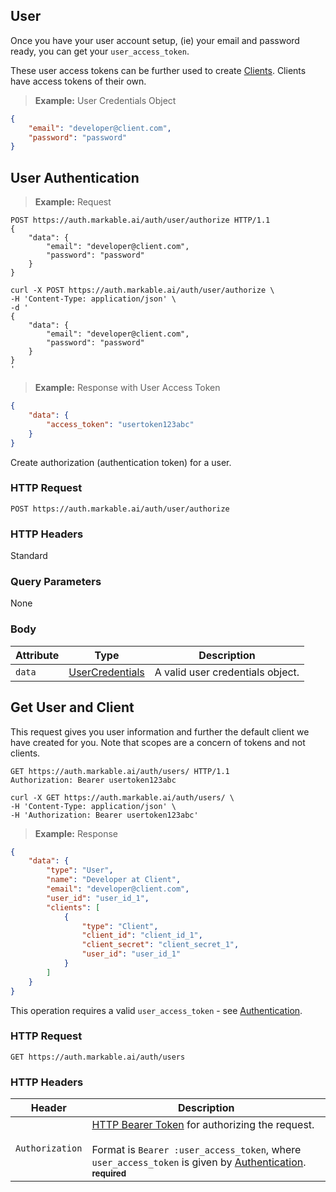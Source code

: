 
## User

Once you have your user account setup, (ie) your email and password ready, you can get your `user_access_token`.

These user access tokens can be further used to create [Clients](#client-authentication). Clients have access tokens
of their own.

> **Example:** User Credentials Object

```json
{
	"email": "developer@client.com",
	"password": "password"
}
```

## User Authentication

> **Example:** Request

```http
POST https://auth.markable.ai/auth/user/authorize HTTP/1.1
{
	"data": {
		"email": "developer@client.com",
        "password": "password"
	}
}
```

```shell
curl -X POST https://auth.markable.ai/auth/user/authorize \
-H 'Content-Type: application/json' \
-d '
{
	"data": {
		"email": "developer@client.com",
        "password": "password"
	}
}
'
```

> **Example:** Response with User Access Token

```json
{
    "data": {
    	"access_token": "usertoken123abc"
    }
}
```

Create authorization (authentication token) for a user.


### HTTP Request

`POST https://auth.markable.ai/auth/user/authorize`


### HTTP Headers

Standard


### Query Parameters

None


### Body

Attribute       | Type                  									| Description
-------         | ----------            									| -------
`data`          | [UserCredentials](#the-user-credentials-object)   	    | A valid user credentials object.


## Get User and Client

This request gives you user information and further the default client we have created for you. Note that scopes are a concern of tokens
and not clients.

```http
GET https://auth.markable.ai/auth/users/ HTTP/1.1
Authorization: Bearer usertoken123abc
```

```shell
curl -X GET https://auth.markable.ai/auth/users/ \
-H 'Content-Type: application/json' \
-H 'Authorization: Bearer usertoken123abc'
```

> **Example:** Response

```json
{
    "data": {
        "type": "User",
        "name": "Developer at Client",
        "email": "developer@client.com",
        "user_id": "user_id_1",
        "clients": [
            {
                "type": "Client",
                "client_id": "client_id_1",
                "client_secret": "client_secret_1",
                "user_id": "user_id_1"
            }
        ]
    }
}
```

<!-- ## Get User & Client -->

<aside class="notice">
    This operation requires a valid <code>user_access_token</code> - see <a href="#authentication">Authentication</a>.
</aside>


### HTTP Request

`GET https://auth.markable.ai/auth/users`


### HTTP Headers

Header          | Description
----------        | ----------
`Authorization`     | [HTTP Bearer Token](https://tools.ietf.org/html/rfc6750) for authorizing the request. <br><br>Format is `Bearer :user_access_token`, where `user_access_token` is given by [Authentication](#authentication). **<small>required</small>**
